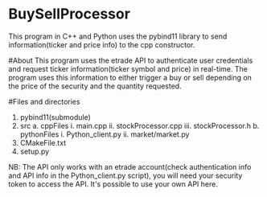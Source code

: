 # BuySellProcessor
This program in C++ and Python uses the pybind11 library to send information(ticker and price info) to the cpp constructor.

#About
This program uses the etrade API to authenticate user credentials and request ticker information(ticker symbol and price) in real-time. The program uses this information
to either trigger a buy or sell depending on the price of the security and the quantity requested.

#Files and directories
1. pybind11(submodule)
2. src
   a. cppFiles
      i. main.cpp
      ii. stockProcessor.cpp
      iii. stockProcessor.h
   b. pythonFiles
      i. Python_client.py
      ii. market/market.py
 3. CMakeFile.txt
 4. setup.py

NB: The API only works with an etrade account(check authentication info and API info in the Python_client.py script), you will need your security token to access the API.
    It's possible to use your own API here.

    

